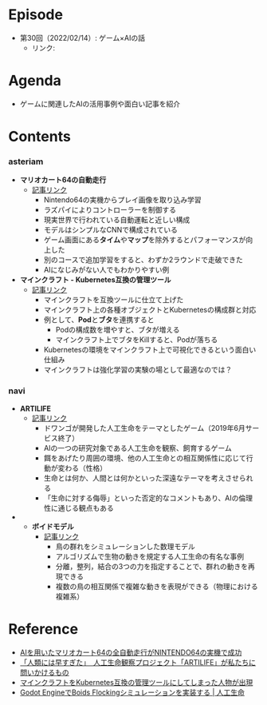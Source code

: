 # Episode
- 第30回（2022/02/14）: ゲーム×AIの話
    - リンク: 

# Agenda
- ゲームに関連したAIの活用事例や面白い記事を紹介

# Contents
### asteriam
- **マリオカート64の自動走行**
    - [記事リンク](https://gigazine.net/news/20211125-mario-kart-64-self-driving/)
        - Nintendo64の実機からプレイ画像を取り込み学習
        - ラズパイによりコントローラーを制御する
        - 現実世界で行われている自動運転と近しい構成
        - モデルはシンプルなCNNで構成されている
        - ゲーム画面にある**タイム**や**マップ**を除外するとパフォーマンスが向上した
        - 別のコースで追加学習をすると、わずか2ラウンドで走破できた
        - AIになじみがない人でもわかりやすい例
- **マインクラフト - Kubernetes互換の管理ツール**
    - [記事リンク](https://gigazine.net/news/20220107-kubecraftadmin/)
        - マインクラフトを互換ツールに仕立て上げた
        - マインクラフト上の各種オブジェクトとKubernetesの構成群と対応
        - 例として、**Pod**と**ブタ**を連携すると
            - Podの構成数を増やすと、ブタが増える
            - マインクラフト上でブタをKillすると、Podが落ちる
        - Kubernetesの環境をマインクラフト上で可視化できるという面白い仕組み
        - マインクラフトは強化学習の実験の場として最適なのでは？
        
### navi
- **ARTILIFE**
    - [記事リンク](https://www.itmedia.co.jp/news/articles/1905/17/news060.html)
        - ドワンゴが開発した人工生命をテーマとしたゲーム（2019年6月サービス終了）
        - AIの一つの研究対象である人工生命を観察、飼育するゲーム
        - 餌をあげたり周囲の環境、他の人工生命との相互関係性に応じて行動が変わる（性格）
        - 生命とは何か、人間とは何かといった深遠なテーマを考えさせられる
        - 「生命に対する侮辱」といった否定的なコメントもあり、AIの倫理性に通じる観点もある
- - **ボイドモデル**
    - [記事リンク](https://www.bioerrorlog.work/entry/boids-flocking-godot)
        - 鳥の群れをシミュレーションした数理モデル
        - アルゴリズムで生物の動きを規定する人工生命の有名な事例
        - 分離，整列，結合の3つの力を指定することで、群れの動きを再現できる
        - 複数の鳥の相互関係で複雑な動きを表現ができる（物理における複雑系）

# Reference
- [AIを用いたマリオカート64の全自動走行がNINTENDO64の実機で成功](https://gigazine.net/news/20211125-mario-kart-64-self-driving/)
- [「人類には早すぎた」　人工生命観察プロジェクト「ARTILIFE」が私たちに問いかけるもの](https://www.itmedia.co.jp/news/articles/1905/17/news060.html)
- [マインクラフトをKubernetes互換の管理ツールにしてしまった人物が出現](https://gigazine.net/news/20220107-kubecraftadmin/)
- [Godot EngineでBoids Flockingシミュレーションを実装する | 人工生命](https://www.bioerrorlog.work/entry/boids-flocking-godot)